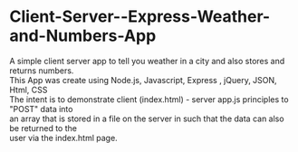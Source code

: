 # Client-Server--Express-Weather-and-Numbers-App
A simple client server app to tell you weather in a city and also stores and returns numbers.<br>
This App was create using Node.js, Javascript, Express , jQuery, JSON, Html, CSS  <br>
The intent is to demonstrate client (index.html) - server app.js principles to "POST" data into<br>
an array that is stored in a file on the server in such that the data can also be returned to the <br>
user via the index.html page.
